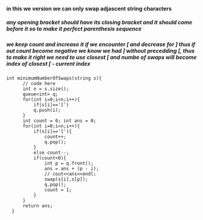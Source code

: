 #### in this we version we can only swap adjascent string characters
##### any opening bracket should have its closing bracket and it should come before it so to make it perfect parenthesis sequence
##### we keep count and increase it if we encounter \[ and decrease for ] thus if out count become negative we know we had ] without precedding \[, thus to make it right we need to use closest \[ and numbe of swaps will become index of closest \[ - current index  
```
int minimumNumberOfSwaps(string s){
      // code here 
      int n = s.size();
      queue<int> q;
      for(int i=0;i<n;i++){
          if(s[i]=='[')
          q.push(i);
      }
      int count = 0; int ans = 0;
      for(int i=0;i<n;i++){
          if(s[i]=='['){
              count++;
              q.pop();
          }
          else count--;
          if(count<0){
              int p = q.front();
              ans = ans + (p - i);
              // cout<<ans<<endl;
              swap(s[i],s[p]);
              q.pop();
              count = 1;
          }
      }
      return ans;
  }
```
